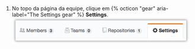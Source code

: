 1. No topo da página da equipe, clique em {% octicon "gear" aria-label="The Settings gear" %} **Settings**. ![Configurações da equipe](/assets/images/help/teams/team-settings-button.png)
